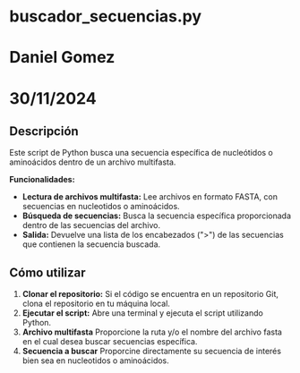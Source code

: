 # buscador_secuencias.py

# Daniel Gomez
# 30/11/2024

## Descripción

Este script de Python busca una secuencia específica de nucleótidos o aminoácidos dentro de un archivo multifasta. 

**Funcionalidades:**

* **Lectura de archivos multifasta:** Lee archivos en formato FASTA, con secuencias en nucleotidos o aminoácidos.
* **Búsqueda de secuencias:** Busca la secuencia específica proporcionada dentro de las secuencias del archivo.
* **Salida:** Devuelve una lista de los encabezados (">") de las secuencias que contienen la secuencia buscada.

## Cómo utilizar

1. **Clonar el repositorio:** Si el código se encuentra en un repositorio Git, clona el repositorio en tu máquina local.
2. **Ejecutar el script:** Abre una terminal y ejecuta el script utilizando Python. 
3. **Archivo multifasta** Proporcione la ruta y/o el nombre del archivo fasta en el cual desea buscar secuencias específica.
4. **Secuencia a buscar** Proporcine directamente su secuencia de interés bien sea en nucleotidos o aminoácidos.
